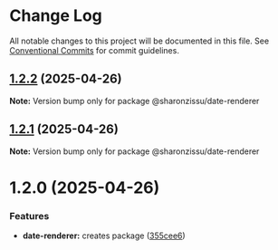 # Change Log

All notable changes to this project will be documented in this file.
See [Conventional Commits](https://conventionalcommits.org) for commit guidelines.

## [1.2.2](https://github.com/SharonZissu/versions-poc/compare/@sharonzissu/date-renderer@1.2.1...@sharonzissu/date-renderer@1.2.2) (2025-04-26)

**Note:** Version bump only for package @sharonzissu/date-renderer





## [1.2.1](https://github.com/SharonZissu/versions-poc/compare/@sharonzissu/date-renderer@1.2.0...@sharonzissu/date-renderer@1.2.1) (2025-04-26)

**Note:** Version bump only for package @sharonzissu/date-renderer





# 1.2.0 (2025-04-26)


### Features

* **date-renderer:** creates package ([355cee6](https://github.com/SharonZissu/versions-poc/commit/355cee631e3ab432e2c75fe307a2cee5aef0727f))

